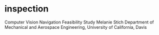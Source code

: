 # inspection
Computer Vision Navigation Feasibility Study
Melanie Stich
Department of Mechanical and Aerospace Engineering, University of California, Davis
